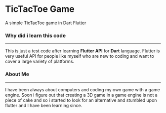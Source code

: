 # TicTacToe Game
 A simple TicTacToe game in Dart Flutter
 

### Why did i learn this code
 ---
 This is just a test code after learning **Flutter API** for **Dart** language. Flutter is very useful API for people like myself who are new to coding and want to cover a large variety of platforms.
 
 
### About Me
 ---
I have been always about computers and coding my own game with a game engine. Soon i figure out that creating a 3D game in a game engine is not a piece of cake and so i started to look for an alternative and stumbled upon flutter and I have been learning since.
